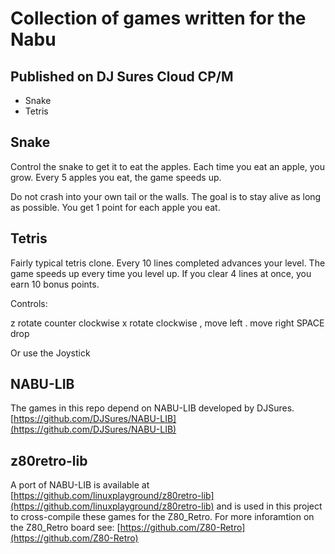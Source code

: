 # Collection of games written for the Nabu

## Published on DJ Sures Cloud CP/M

* Snake
* Tetris

## Snake

Control the snake to get it to eat the apples.  Each time you eat an apple, you grow.  Every 5 apples you eat, the game speeds up.

Do not crash into your own tail or the walls.  The goal is to stay alive as long as possible.  You get 1 point for each apple you eat.


## Tetris

Fairly typical tetris clone.  Every 10 lines completed advances your level.  The game speeds up every time you level up.  If you clear 4 lines at once, you earn 10 bonus points.

Controls:

z rotate counter clockwise
x rotate clockwise
, move left
. move right
SPACE drop

Or use the Joystick

## NABU-LIB

The games in this repo depend on NABU-LIB developed by DJSures. [https://github.com/DJSures/NABU-LIB](https://github.com/DJSures/NABU-LIB)

## z80retro-lib

A port of NABU-LIB is available at [https://github.com/linuxplayground/z80retro-lib](https://github.com/linuxplayground/z80retro-lib) and is used in this project to cross-compile these games for the Z80_Retro.  For more inforamtion on the Z80_Retro board see: [https://github.com/Z80-Retro](https://github.com/Z80-Retro)
